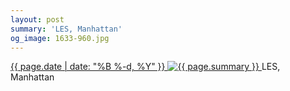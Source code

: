 ```yaml
---
layout: post
summary: 'LES, Manhattan'
og_image: 1633-960.jpg
---
```


<p>
 <time>
  <a href="/1633">
   {{ page.date | date: "%B %-d, %Y" }}
  </a>
 </time>
 <a href="/1633">
  <img alt="{{ page.summary }}" sizes="(min-width: 700px) 50vw, calc(100vw - 2rem)" src="{{ site.assets_url }}/1633-480.jpg" srcset="{{ site.assets_url }}/1633-240.jpg 240w, {{ site.assets_url }}/1633-480.jpg 480w, {{ site.assets_url }}/1633-720.jpg 720w, {{ site.assets_url }}/1633-960.jpg 960w"/>
 </a>
 <span>
  LES, Manhattan
 </span>
</p>
